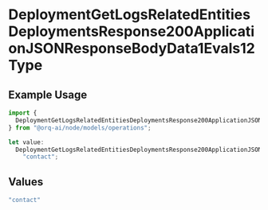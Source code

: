 # DeploymentGetLogsRelatedEntitiesDeploymentsResponse200ApplicationJSONResponseBodyData1Evals12Type

## Example Usage

```typescript
import {
  DeploymentGetLogsRelatedEntitiesDeploymentsResponse200ApplicationJSONResponseBodyData1Evals12Type,
} from "@orq-ai/node/models/operations";

let value:
  DeploymentGetLogsRelatedEntitiesDeploymentsResponse200ApplicationJSONResponseBodyData1Evals12Type =
    "contact";
```

## Values

```typescript
"contact"
```